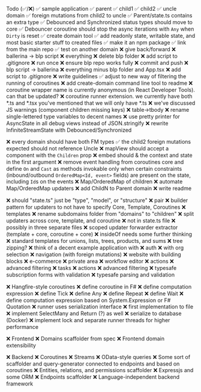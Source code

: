 Todo (✅/❌)
  ✅ sample application
    ✅ parent 
      ✅ child1
      ✅ child2
    ✅ uncle domain
    ✅ foreign mutations from child2 to uncle
  ✅ Parent/state.ts contains an extra type
  ✅ Debounced and Synchronized status types should move to core
  ✅ Debouncer coroutine should stop the async iterations with `Any` when `Dirty` is reset
  ✅ create domain tool
    ✅ add readonly state, writable state, and most basic starter stuff to created files
    ✅ make it an npm package
    ✅ link from the main repo
    ✅ test on another domain
  ❌ give back/forward
    ❌ ballerina -> blp script
      ❌ everything
      ❌ delete blp folder
      ❌ add script to .gitignore
      ❌ run once
      ❌ ensure blp repo works fully
      ❌ commit and push
    ❌ blp script -> ballerina
      ❌ everything minus blp folder and App.tsx
      ❌ add script to .gitignore
  ❌ write guidelines
    ✅ adjust to new way of filtering the running of coroutines 
  ❌ add create-domain command line tool to readme
  ❌ coroutine wrapper name is currently anonymous (in React Developer Tools). can that be updated?
  ❌ coroutine runner extension. we currently have both *.ts and *.tsx you've mentioned that we will only have *.ts
  ❌ we've discussed JS warnings (component children missing keys)
  ❌ table->tbody
  ❌ rename single-lettered type variables to decent names
  ❌ use pretty printer for AsyncState in all debug views instead of JSON.stringify
  ❌ rewrite InfiniteStreamState with Debounced/Synchronized

  ❌ every domain should have both FM types
  ✅ the child2 foreign mutations expected should not reference Uncle
  ❌ mapView should accept a component with the `Children` prop
  ❌ embed should & the context and state in the first argument
  ❌ remove event handling from coroutines core and define `On` and `Cast` as methods invokable only when certain constraints (inbound/outbound `OrderedMap<Id, event>` fields) are present on the state, including `Id`s on the events
  ❌ Map/OrderedMap of children
    ❌ automate Map/OrderedMap updaters
    ❌ add ChildN to Parent domain
  ❌ write readme

  ❌ should "state.ts" just be "type", "model", or "structure"
  ❌ pair
  ❌ builder pattern for updaters to not have to specify Core, Template, Coroutines
  ❌ templates
      ❌ rename subdomains folder from "domains" to "children"
      ❌ split updaters across core, template, and coroutine
      ❌ not in state.ts file
      ❌ possibly in three separate files
  ❌ scoped updater forwarder extractor (template + core, coroutine + core)
  ❌ insideOf needs some further thinking
  ❌ standard templates for unions, lists, trees, products, and sums
    ❌ tree zipping?
  ❌ think of a decent example application with
    ❌ auth
    ❌   with org selection
    ❌ navigation (with foreign mutations)
    ❌ website with building blocks
    ❌ e-commerce
    ❌ private area
    ❌ workflow editor
    ❌   actions
    ❌   advanced filtering
    ❌ tasks
    ❌   actions
    ❌   advanced filtering
    ❌ typesafe subscription forms with validation
    ❌ typesafe parsing and validation

❌ Hangfire-style coroutines
  ❌ define coroutine in F#
  ❌ define computation expression
    ❌ define Tick
    ❌ define Any
    ❌ define Repeat
    ❌ define Wait
  ❌ define computation expression based on System.Expression or F# Quotation
  ❌ runner uses serialization interface
    ❌ first implementation to file
  ❌ implement SelectMany and Return (?) as well
  ❌ serialize to database (Docker)
  ❌ implement lock and separate runner threads for higher performance

❌ Frontend
  ❌ Domains scaffolder from spec
  ❌ Frontend domain extensibility

❌ Backend
  ❌ Coroutines
    ❌ Streams
  ❌ OData-style queries
  ❌ Some sort of scaffolder and query-generator connected to endpoints and based on coroutines
  ❌ Entities, relations, and permissions scaffolder
  ❌ Expressjs and some ORM
  ❌ Endpoints scaffolder
  ❌ Language-independent backend framework
